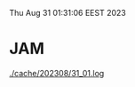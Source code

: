 Thu Aug 31 01:31:06 EEST 2023
# JAM
<a href='./cache/202308/31_01.log'>./cache/202308/31_01.log</a>
